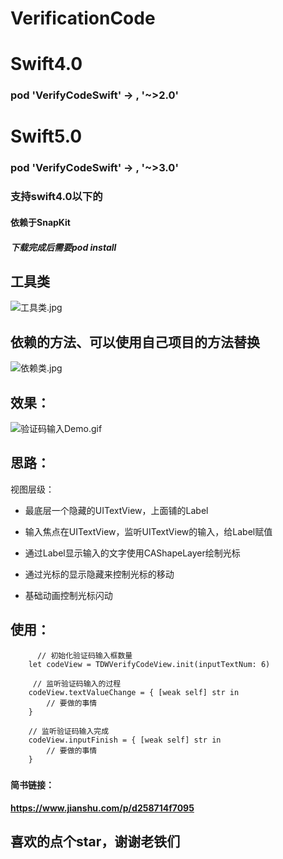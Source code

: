 # VerificationCode

# Swift4.0
### pod 'VerifyCodeSwift' -> , '~>2.0'

# Swift5.0
### pod 'VerifyCodeSwift' -> , '~>3.0'


### 支持swift4.0以下的
#### 依赖于SnapKit
##### 下载完成后需要pod install

## 工具类
![工具类.jpg](https://upload-images.jianshu.io/upload_images/2094754-d0116e762526d75f.jpg?imageMogr2/auto-orient/strip%7CimageView2/2/w/1240)

## 依赖的方法、可以使用自己项目的方法替换
![依赖类.jpg](https://upload-images.jianshu.io/upload_images/2094754-7d23542eb01f6de1.jpg?imageMogr2/auto-orient/strip%7CimageView2/2/w/1240)


## 效果：
![验证码输入Demo.gif](https://upload-images.jianshu.io/upload_images/2094754-768de1c89184e230.gif?imageMogr2/auto-orient/strip)


## 思路：
视图层级：


- 最底层一个隐藏的UITextView，上面铺的Label

- 输入焦点在UITextView，监听UITextView的输入，给Label赋值

- 通过Label显示输入的文字使用CAShapeLayer绘制光标

- 通过光标的显示隐藏来控制光标的移动

- 基础动画控制光标闪动



## 使用：
          // 初始化验证码输入框数量
        let codeView = TDWVerifyCodeView.init(inputTextNum: 6)
    
         // 监听验证码输入的过程
        codeView.textValueChange = { [weak self] str in
            // 要做的事情
        }
        
        // 监听验证码输入完成
        codeView.inputFinish = { [weak self] str in
            // 要做的事情
        }
###


#### 简书链接：
#### https://www.jianshu.com/p/d258714f7095

## 喜欢的点个star，谢谢老铁们

